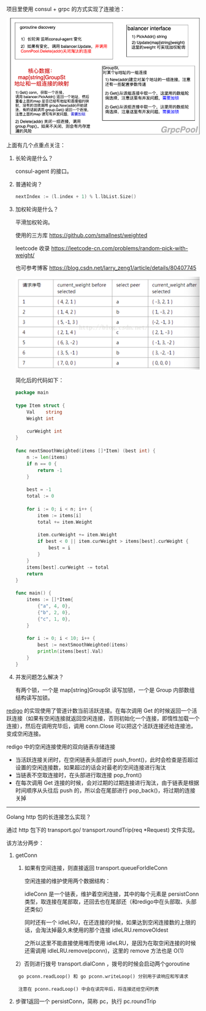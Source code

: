 项目里使用 consul + grpc 的方式实现了连接池：

![](images/go-pool.drawio.png)

上面有几个点重点关注：

1. 长轮询是什么？

    consul-agent 的接口。

2. 普通轮询？

    ```go
    nextIndex := (l.index + 1) % l.lbList.Size()
    ```

3. 加权轮询是什么？

    平滑加权轮询。

    使用的三方库 https://github.com/smallnest/weighted

    leetcode 收录 https://leetcode-cn.com/problems/random-pick-with-weight/

    也可参考博客 https://blog.csdn.net/larry_zeng1/article/details/80407745

    ![](images/weight_poll.png)

    简化后的代码如下：

    ```go
    package main

    type Item struct {
        Val    string
        Weight int

        curWeight int
    }

    func nextSmoothWeighted(items []*Item) (best int) {
        n := len(items)
        if n == 0 {
            return -1
        }

        best = -1
        total := 0

        for i := 0; i < n; i++ {
            item := items[i]
            total += item.Weight

            item.curWeight += item.Weight
            if best < 0 || item.curWeight > items[best].curWeight {
                best = i
            }
        }
        items[best].curWeight -= total
        return
    }

    func main() {
        items := []*Item{
            {"a", 4, 0},
            {"b", 2, 0},
            {"c", 1, 0},
        }

        for i := 0; i < 10; i++ {
            best := nextSmoothWeighted(items)
            println(items[best].Val)
        }
    }
    ```

4. 并发问题怎么解决？

    有两个锁，一个是 map[string]GroupSt 读写加锁，一个是 Group 内部数组结构读写加锁。




[redigo](https://github.com/gomodule/redigo) 的实现使用了管道计数当前活跃连接。在每次调用 Get 的时候返回一个活跃连接（如果有空闲连接就返回空闲连接，否则初始化一个连接，即惰性加载一个连接），然后在调用完毕后，调用 conn.Close 可以把这个活跃连接还给连接池，变成空闲连接。


redigo 中的空闲连接使用的双向链表存储连接
- 当活跃连接关闭时，在空闲链表头部进行 push_front()，此时会检查是否超过设置的空闲连接数，如果超过的话会对最老的空间连接进行淘汰
- 当链表不空取连接时，在头部进行取连接 pop_front()
- 在每次调用 Get 连接的时候，会对过期的过期连接进行淘汰，由于链表是根据时间顺序从头往后 push 的，所以会在尾部进行 pop_back()，将过期的连接关掉


---

Golang http 包的长连接怎么实现？

通过 http 包下的 transport.go/ transport.roundTrip(req *Request) 文件实现。

该方法分两步：

1. getConn 

    1) 如果有空间连接，则直接返回 transport.queueForIdleConn

        空闲连接的维护使用两个数据结构：

        idleConn 是一个链表，维护着空闲连接，其中的每个元素是 persistConn 类型，取连接在尾部取，还回去也在尾部还（和redigo中在头部取、头部还类似）

        同时还有一个 idleLRU，在还连接的时候，如果达到空闲连接数的上限的话，会淘汰掉最久未使用的那个连接 idleLRU.removeOldest

        之所以这里不能直接使用堆而使用 idleLRU，是因为在取空闲连接的时候还需调用 idleLRU.remove(pconn)，这里的 remove 方法也是 O(1) 



    2）否则进行拨号 transport.dialConn ，拨号的时候会启动两个goroutine
        
        go pconn.readLoop() 和 go pconn.writeLoop() 分别用于读响应和写请求

        注意在 pconn.readLoop() 中会在读完毕后，将连接还给空闲列表


2. 步骤1返回一个 persistConn，简称 pc，执行 pc.roundTrip